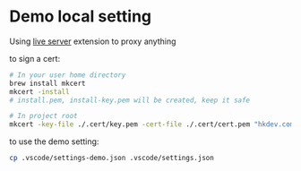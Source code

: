 # Demo local setting

Using [live server](https://marketplace.visualstudio.com/items?itemName=ritwickdey.LiveServer) extension to proxy anything

to sign a cert:

```bash
# In your user home directory
brew install mkcert
mkcert -install
# install.pem, install-key.pem will be created, keep it safe

# In project root
mkcert -key-file ./.cert/key.pem -cert-file ./.cert/cert.pem "hkdev.com"
```

to use the demo setting:

```bash
cp .vscode/settings-demo.json .vscode/settings.json
```